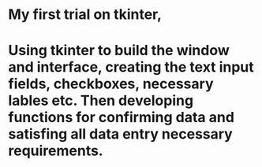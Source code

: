 # My first trial on tkinter,
# Using tkinter to build the window and interface, creating the text input fields, checkboxes, necessary lables etc. Then developing functions for confirming data and satisfing all data entry necessary requirements.
